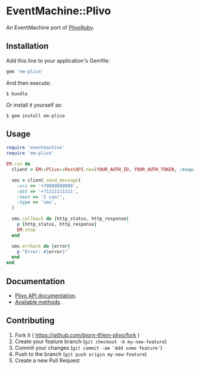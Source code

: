 # EventMachine::Plivo

An EventMachine port of [PlivoRuby](https://github.com/plivo/plivo-ruby).

## Installation

Add this line to your application's Gemfile:

```ruby
gem 'em-plivo'
```

And then execute:

    $ bundle

Or install it yourself as:

    $ gem install em-plivo

## Usage

```ruby
require 'eventmachine'
require 'em-plivo'

EM.run do
  client = EM::Plivo::RestAPI.new(YOUR_AUTH_ID, YOUR_AUTH_TOKEN, :keepalive => true)

  sms = client.send_message(
    :src => '+70000000000',
    :dst => '+71111111111',
    :text => 'I can!',
    :type => 'sms',
  )

  sms.callback do |http_status, http_response|
    p [http_status, http_response]
    EM.stop
  end

  sms.errback do |error|
    p "Error: #{error}"
  end
end
```

## Documentation
* [Plivo API documentation](https://www.plivo.com/docs/api/).
* [Available methods](https://github.com/plivo/plivo-ruby/blob/master/lib/plivo.rb).

## Contributing

1. Fork it ( https://github.com/bjorn-tf/em-plivo/fork )
2. Create your feature branch (`git checkout -b my-new-feature`)
3. Commit your changes (`git commit -am 'Add some feature'`)
4. Push to the branch (`git push origin my-new-feature`)
5. Create a new Pull Request
